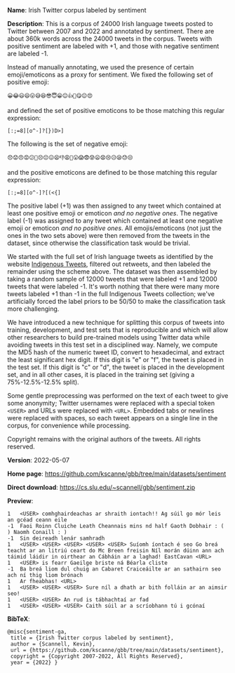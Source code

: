
**Name**: Irish Twitter corpus labeled by sentiment

**Description**: This is a corpus of 24000 Irish language tweets posted to Twitter between 2007 and 2022 and annotated by sentiment. There are about 360k words across the 24000 tweets in the corpus. Tweets with positive sentiment are labeled with +1, and those with negative sentiment are labeled -1.

Instead of manually annotating, we used the presence of certain
emoji/emoticons as a proxy for sentiment.
We fixed the following set of positive emoji:
~~~
😀😂😃😄😛😅😆😎😇😁😊👍🙂😋😌😍
~~~
and defined the set of positive emoticons to be those matching this regular expression:
~~~
[:;=8][o^-]?[})D>]
~~~

The following is the set of negative emoji:
~~~
😞😟😠😡😕🙁😣😔😖😫👎😩😤😮😱😨😰😦😧😢😥😪😓😒
~~~
and the positive emoticons are defined to be those matching this regular expression:
~~~
[:;=8][o^-]?[(<{]
~~~

The positive label (+1) was then assigned to any tweet which
contained at least one positive emoji or emoticon *and no negative ones*.
The negative label (-1) was assigned to any tweet which contained
at least one negative emoji or emoticon *and no positive ones*.
All emojis/emoticons (not just the ones in the two sets above) were
then removed from the tweets in the dataset,
since otherwise the classification task would be trivial.

We started with the full set of Irish language tweets as
identified by the website [Indigenous Tweets](http://indigenoustweets.com/ga/),
filtered out retweets, and then labeled the remainder using
the scheme above. The dataset was then assembled by taking a
random sample of 12000 tweets that were labeled +1 and 12000 tweets
that were labeled -1.
It's worth nothing that there were many more tweets labeled +1 than -1 in
the full Indigenous Tweets collection; we've artificially
forced the label priors to be 50/50 to make the classification task
more challenging.

We have introduced a new technique for splitting this corpus of tweets
into training, development, and test sets that is reproducible and which
will allow other researchers to build pre-trained models using Twitter
data while avoiding tweets in this test set in a disciplined way.
Namely, we compute the MD5 hash of the numeric tweet ID,
convert to hexadecimal, and extract the least significant hex digit.
If this digit is "e" or "f", the tweet is placed in the test set.
If this digit is "c" or "d", the tweet is placed in the development set,
and in all other cases, it is placed in the training set
(giving a 75%-12.5%-12.5% split).

Some gentle preprocessing was performed on the text of each tweet
to give some anonymity; Twitter usernames were replaced with
a special token `<USER>` and URLs were replaced with `<URL>`.
Embedded tabs or newlines were replaced with spaces, so each tweet 
appears on a single line in the corpus, for convenience while processing.

Copyright remains with the original authors of the tweets.
All rights reserved.

**Version**: 2022-05-07

**Home page**: <https://github.com/kscanne/gbb/tree/main/datasets/sentiment>

**Direct download**: <https://cs.slu.edu/~scannell/gbb/sentiment.zip>

**Preview**:
~~~
1	<USER> comhghairdeachas ar shraith iontach!! Ag súil go mór leis an gcéad ceann eile
-1	Faoi Roinn Cluiche Leath Cheannais mins nd half Gaoth Dobhair : ( ) Naomh Conaill : )
-1	Sin deireadh lenár samhradh
1	<USER> <USER> <USER> <USER> <USER> Suíomh íontach é seo Go breá teacht ar an litriú ceart do Mc Breen freisin Níl morán dúinn ann ach táimid láidir in oirthear an Cábháin ar a laghad! EastCavan <URL>
1	<USER> is fearr Gaeilge briste ná Béarla cliste
-1	Ba breá liom dul chuig an Cabaret Craiceáilte ar an sathairn seo ach ní thig liom brónach
1	Ar fheabhas! <URL>
1	<USER> <USER> <USER> Sure níl a dhath ar bith folláin ar an aimsir seo!
1	<USER> <USER> An rud is tábhachtaí ar fad
1	<USER> <USER> <USER> Caith súil ar a scríobhann tú i gcónaí
~~~

**BibTeX**:
~~~
@misc{sentiment-ga,
 title = {Irish Twitter corpus labeled by sentiment},
 author = {Scannell, Kevin},
 url = {https://github.com/kscanne/gbb/tree/main/datasets/sentiment},
 copyright = {Copyright 2007-2022, All Rights Reserved},
 year = {2022} }
~~~
